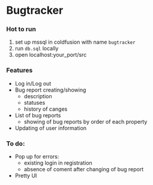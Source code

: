# Bugtracker

### Hot to run
1. set up mssql in coldfusion with name `bugtracker`   
2. run `db.sql` locally 
3. open localhost:your_port/src 

### Features
* Log in/Log out
* Bug report creating/showing
  * description
  * statuses
  * history of canges
* List of bug reports
  * showing of bug reports by order of each property
* Updating of user information

### To do:
* Pop up for errors:
  * existing login in registration
  * absence of coment after changing of bug report
* Pretty UI 
  
